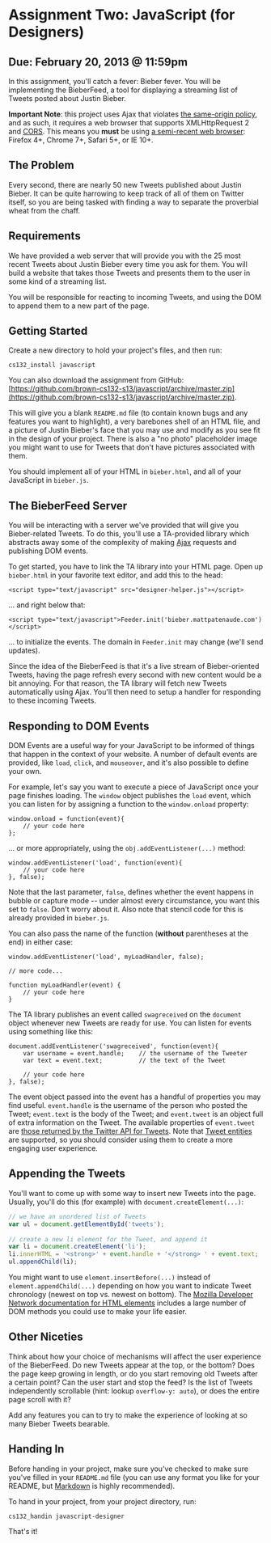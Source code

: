 # Assignment Two: JavaScript (for Designers)
## Due: February 20, 2013 @ 11:59pm
In this assignment, you'll catch a fever: Bieber fever. You will be implementing the BieberFeed, a tool for displaying a streaming list of Tweets posted about Justin Bieber.

**Important Note**: this project uses Ajax that violates [the same-origin policy][sop], and as such, it requires a web browser that supports XMLHttpRequest 2 and [CORS][cors]. This means you **must** be using [a semi-recent web browser][caniuse]: Firefox 4+, Chrome 7+, Safari 5+, or IE 10+.

  [sop]: http://en.wikipedia.org/wiki/Same_origin_policy
  [cors]: https://developer.mozilla.org/en-US/docs/HTTP/Access_control_CORS
  [caniuse]: http://caniuse.com/xhr2

## The Problem
Every second, there are nearly 50 new Tweets published about Justin Bieber. It can be quite harrowing to keep track of all of them on Twitter itself, so you are being tasked with finding a way to separate the proverbial wheat from the chaff.

## Requirements
We have provided a web server that will provide you with the 25 most recent Tweets about Justin Bieber every time you ask for them. You will build a website that takes those Tweets and presents them to the user in some kind of a streaming list.

You will be responsible for reacting to incoming Tweets, and using the DOM to append them to a new part of the page.

## Getting Started
Create a new directory to hold your project's files, and then run:

    cs132_install javascript

You can also download the assignment from GitHub: [https://github.com/brown-cs132-s13/javascript/archive/master.zip](https://github.com/brown-cs132-s13/javascript/archive/master.zip).

This will give you a blank `README.md` file (to contain known bugs and any features you want to highlight), a very barebones shell of an HTML file, and a picture of Justin Bieber's face that you may use and modify as you see fit in the design of your project. There is also a "no photo" placeholder image you might want to use for Tweets that don't have pictures associated with them.

You should implement all of your HTML in `bieber.html`, and all of your JavaScript in `bieber.js`.

## The BieberFeed Server
You will be interacting with a server we've provided that will give you Bieber-related Tweets. To do this, you'll use a TA-provided library which abstracts away some of the complexity of making [Ajax][ajax] requests and publishing DOM events.

  [ajax]: http://en.wikipedia.org/wiki/Ajax_(programming)

To get started, you have to link the TA library into your HTML page. Open up `bieber.html` in your favorite text editor, and add this to the head:

    <script type="text/javascript" src="designer-helper.js"></script>

... and right below that:

    <script type="text/javascript">Feeder.init('bieber.mattpatenaude.com')</script>

... to initialize the events. The domain in `Feeder.init` may change (we'll send updates).

Since the idea of the BieberFeed is that it's a live stream of Bieber-oriented Tweets, having the page refresh every second with new content would be a bit annoying. For that reason, the TA library will fetch new Tweets automatically using Ajax. You'll then need to setup a handler for responding to these incoming Tweets.

## Responding to DOM Events
DOM Events are a useful way for your JavaScript to be informed of things that happen in the context of your website. A number of default events are provided, like `load`, `click`, and `mouseover`, and it's also possible to define your own.

For example, let's say you want to execute a piece of JavaScript once your page finishes loading. The `window` object publishes the `load` event, which you can listen for by assigning a function to the `window.onload` property:

    window.onload = function(event){
        // your code here
    };

... or more appropriately, using the `obj.addEventListener(...)` method:

    window.addEventListener('load', function(event){
        // your code here
    }, false);

Note that the last parameter, `false`, defines whether the event happens in bubble or capture mode -- under almost every circumstance, you want this set to `false`. Don't worry about it. Also note that stencil code for this is already provided in `bieber.js`.

You can also pass the name of the function (**without** parentheses at the end) in either case:

    window.addEventListener('load', myLoadHandler, false);
    
    // more code...
    
    function myLoadHandler(event) {
        // your code here
    }

The TA library publishes an event called `swagreceived` on the `document` object whenever new Tweets are ready for use. You can listen for events using something like this:

    document.addEventListener('swagreceived', function(event){
        var username = event.handle;    // the username of the Tweeter
        var text = event.text;          // the text of the Tweet
        
        // your code here
    }, false);

The event object passed into the event has a handful of properties you may find useful. `event.handle` is the username of the person who posted the Tweet; `event.text` is the body of the Tweet; and `event.tweet` is an object full of extra information on the Tweet. The available properties of `event.tweet` are [those returned by the Twitter API for Tweets][api]. Note that [Tweet entities][entities] are supported, so you should consider using them to create a more engaging user experience.

  [api]: https://dev.twitter.com/docs/platform-objects/tweets
  [entities]: https://dev.twitter.com/docs/tweet-entities

## Appending the Tweets
You'll want to come up with some way to insert new Tweets into the page. Usually, you'll do this (for example) with `document.createElement(...)`:

```javascript
// we have an unordered list of Tweets
var ul = document.getElementById('tweets');
    
// create a new li element for the Tweet, and append it
var li = document.createElement('li');
li.innerHTML = '<strong>' + event.handle + '</strong> ' + event.text;
ul.appendChild(li);
```

You might want to use `element.insertBefore(...)` instead of `element.appendChild(...)` depending on how you want to indicate Tweet chronology (newest on top vs. newest on bottom). The [Mozilla Developer Network documentation for HTML elements][mdn-dom] includes a large number of DOM methods you could use to make your life easier.

  [mdn-dom]: https://developer.mozilla.org/en-US/docs/DOM/element

## Other Niceties
Think about how your choice of mechanisms will affect the user experience of the BieberFeed. Do new Tweets appear at the top, or the bottom? Does the page keep growing in length, or do you start removing old Tweets after a certain point? Can the user start and stop the feed? Is the list of Tweets independently scrollable (hint: lookup `overflow-y: auto`), or does the entire page scroll with it?

Add any features you can to try to make the experience of looking at so many Bieber Tweets bearable.

## Handing In
Before handing in your project, make sure you've checked to make sure you've filled in your `README.md` file (you can use any format you like for your README, but [Markdown][markdown] is highly recommended).

  [markdown]: http://daringfireball.net/projects/markdown/

To hand in your project, from your project directory, run:

    cs132_handin javascript-designer

That's it!
